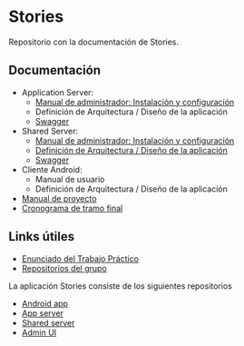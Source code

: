 # Stories

Repositorio con la documentación de Stories.

## Documentación

* Application Server:
  * [Manual de administrador: Instalación y configuración](https://github.com/taller2-2018-1-grupo2/python-server/blob/master/README.md)
  * Definición de Arquitectura / Diseño de la aplicación
  * [Swagger](https://github.com/taller2-2018-1-grupo2/python-server/blob/master/stories_app_server.json)
* Shared Server:
  * [Manual de administrador: Instalación y configuración](https://github.com/taller2-2018-1-grupo2/shared-server/blob/master/README.md)
  * [Definición de Arquitectura / Diseño de la aplicación](https://github.com/taller2-2018-1-grupo2/shared-server/blob/master/docs/arquitectura.md)
  * [Swagger](https://github.com/taller2-2018-1-grupo2/shared-server/blob/master/shared_server_swagger.yaml)
* Cliente Android:
  * Manual de usuario
  * Definición de Arquitectura / Diseño de la aplicación
* [Manual de proyecto](https://docs.google.com/document/d/1z1C9m3dm-Vx6Ms50Mdojlf0MNTuGCCSKU7xNhCq62jc/edit)
* [Cronograma de tramo final](https://docs.google.com/document/d/1peJ3YoZshuZdq0z-b3xY-hwNcCp8qgRwq5b1Aq6Jd1Q/edit)

## Links útiles

* [Enunciado del Trabajo Práctico](https://github.com/taller-de-programacion-2/taller-de-programacion-2.github.io/tree/master/trabajo-practico/enunciados/2018/1)
* [Repositorios del grupo](https://github.com/orgs/taller2-2018-1-grupo2/dashboard)

La aplicación Stories consiste de los siguientes repositorios
* [Android app](https://github.com/taller2-2018-1-grupo2/android-app)
* [App server](https://github.com/taller2-2018-1-grupo2/python-server)
* [Shared server](https://github.com/taller2-2018-1-grupo2/shared-server)
* [Admin UI](https://github.com/taller2-2018-1-grupo2/stories-react)
